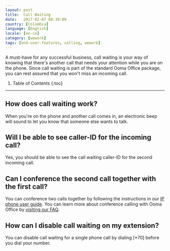 ```yaml
---
layout: post
title:  Call Waiting
date:   2017-02-07 08:30:00
country: [Colombia]
language: [English]
locale: [en-co]
category: [wework]
tags: [end-user-features, calling, wework]
---
```


A must-have for any successful business, call waiting is your way of knowing that there's another call that needs your attention while you are on the phone. Since call waiting is part of the standard Ooma Office package, you can rest assured that you won't miss an incoming call.

1. Table of Contents
{:toc}
* * *

## How does call waiting work?

When you're on the phone and another call comes in, an electronic beep will sound to let you know that someone else wants to talk.

## Will I be able to see caller-ID for the incoming call?

Yes, you should be able to see the call waiting caller-ID for the second incoming call.

## Can I conference the second call together with the first call?

You can conference two calls together by following the instructions in our [IP phone user guide](office/yealink-user-guide#three-way-call-conferencing). You can learn more about conference calling with Ooma Office by [visiting our FAQ](/mx/en/three-way-call-conferencing).

## How can I disable call waiting on my extension?

You can disable call waiting for a single phone call by dialing [*70] before you dial your number.